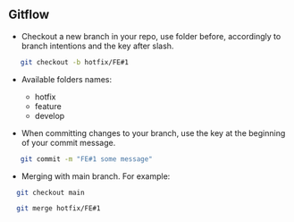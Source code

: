 ## Gitflow

- Checkout a new branch in your repo, use folder before, accordingly to branch intentions and the key after slash.

```bash
   git checkout -b hotfix/FE#1
```

- Available folders names:

  - hotfix
  - feature
  - develop

- When committing changes to your branch, use the key at the beginning of your commit message.

```bash
   git commit -m "FE#1 some message"
```

- Merging with main branch. For example:

```bash
  git checkout main
```

```bash
  git merge hotfix/FE#1
```
